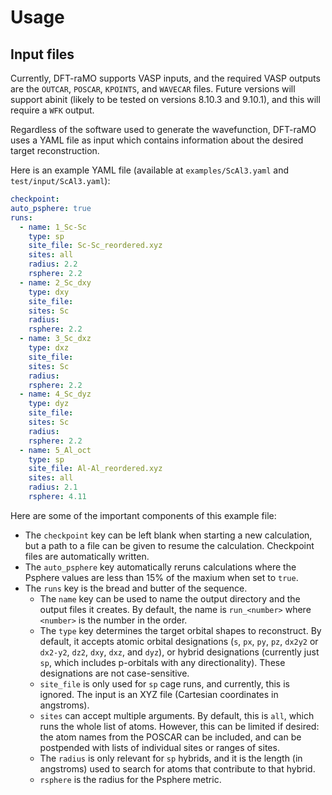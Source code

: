 # Usage

## Input files

Currently, DFT-raMO supports VASP inputs, and the required VASP outputs are the `OUTCAR`, `POSCAR`,
`KPOINTS`, and `WAVECAR` files. Future versions will support abinit (likely to be tested on versions
8.10.3 and 9.10.1), and this will require a `WFK` output.

Regardless of the software used to generate the wavefunction, DFT-raMO uses a YAML file as input
which contains information about the desired target reconstruction.

Here is an example YAML file (available at `examples/ScAl3.yaml` and `test/input/ScAl3.yaml`):
```yaml
checkpoint:
auto_psphere: true
runs:
  - name: 1_Sc-Sc
    type: sp
    site_file: Sc-Sc_reordered.xyz
    sites: all
    radius: 2.2
    rsphere: 2.2
  - name: 2_Sc_dxy
    type: dxy
    site_file: 
    sites: Sc
    radius: 
    rsphere: 2.2
  - name: 3_Sc_dxz
    type: dxz
    site_file: 
    sites: Sc
    radius: 
    rsphere: 2.2
  - name: 4_Sc_dyz
    type: dyz
    site_file: 
    sites: Sc
    radius: 
    rsphere: 2.2
  - name: 5_Al_oct
    type: sp
    site_file: Al-Al_reordered.xyz
    sites: all
    radius: 2.1
    rsphere: 4.11
```

Here are some of the important components of this example file:
  - The `checkpoint` key can be left blank when starting a new calculation, but a path to a file can
  be given to resume the calculation. Checkpoint files are automatically written.
  - The `auto_psphere` key automatically reruns calculations where the Psphere values are less than
    15% of the maxium when set to `true`.
  - The `runs` key is the bread and butter of the sequence.
      + The `name` key can be used to name the output directory and the output files it creates. By
        default, the name is `run_<number>` where `<number>` is the number in the order.
      + The `type` key determines the target orbital shapes to reconstruct. By default, it accepts
        atomic orbital designations (`s`, `px`, `py`, `pz`, `dx2y2` or `dx2-y2`, `dz2`, `dxy`, 
        `dxz`, and `dyz`), or hybrid designations (currently just `sp`, which includes p-orbitals
        with any directionality). These designations are not case-sensitive.
      + `site_file` is only used for `sp` cage runs, and currently, this is ignored. The input is an
        XYZ file (Cartesian coordinates in angstroms).
      + `sites` can accept multiple arguments. By default, this is `all`, which runs the whole list
        of atoms. However, this can be limited if desired: the atom names from the POSCAR can be
        included, and can be postpended with lists of individual sites or ranges of sites.
      + The `radius` is only relevant for `sp` hybrids, and it is the length (in angstroms) used to
        search for atoms that contribute to that hybrid.
      + `rsphere` is the radius for the Psphere metric.

